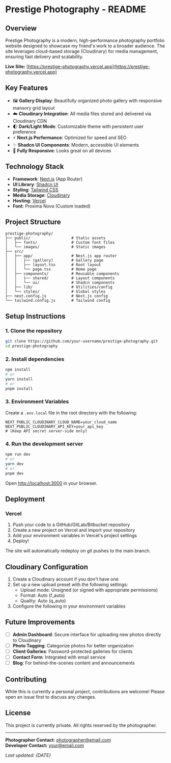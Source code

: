 # Prestige Photography - README

## Overview

Prestige Photography is a modern, high-performance photography portfolio website designed to showcase my friend's work to a broader audience. The site leverages cloud-based storage (Cloudinary) for media management, ensuring fast delivery and scalability.

**Live Site:** [https://prestige-photography.vercel.app](https://prestige-photography.vercel.app) 

## Key Features

- 🖼️ **Gallery Display**: Beautifully organized photo gallery with responsive mansory grid layout
- ☁️ **Cloudinary Integration**: All media files stored and delivered via Cloudinary CDN
- 🌓 **Dark/Light Mode**: Customizable theme with persistent user preference
- ⚡ **Next.js Performance**: Optimized for speed and SEO
- ✨ **Shadcn UI Components**: Modern, accessible UI elements
- 📱 **Fully Responsive**: Looks great on all devices

## Technology Stack

- **Framework**: [Next.js](https://nextjs.org/) (App Router)
- **UI Library**: [Shadcn UI](https://ui.shadcn.com/)
- **Styling**: [Tailwind CSS](https://tailwindcss.com/)
- **Media Storage**: [Cloudinary](https://cloudinary.com/)
- **Hosting**: [Vercel](https://vercel.com/)
- **Font**: Proxima Nova (Custom loaded)

## Project Structure

```
prestige-photography/
├── public/                  # Static assets
│   ├── fonts/               # Custom font files
│   └── images/              # Static images
├── src/
│   ├── app/                 # Next.js app router
│   │   ├── (gallery)        # Gallery page
│   │   ├── layout.tsx       # Root layout
│   │   └── page.tsx         # Home page
│   ├── components/          # Reusable components
│   │   ├── shared/          # Layout components
│   │   └── ui/              # Shadcn components
│   ├── lib/                 # Utilities/config
│   └── styles/              # Global styles
├── next.config.js           # Next.js config
└── tailwind.config.js       # Tailwind config
```

## Setup Instructions

### 1. Clone the repository

```bash
git clone https://github.com/your-username/prestige-photography.git
cd prestige-photography
```

### 2. Install dependencies

```bash
npm install
# or
yarn install
# or
pnpm install
```

### 3. Environment Variables

Create a `.env.local` file in the root directory with the following:

```env
NEXT_PUBLIC_CLOUDINARY_CLOUD_NAME=your_cloud_name
NEXT_PUBLIC_CLOUDINARY_API_KEY=your_api_key
# (Keep API secret server-side only)
```

### 4. Run the development server

```bash
npm run dev
# or
yarn dev
# or
pnpm dev
```

Open [http://localhost:3000](http://localhost:3000) in your browser.

## Deployment

### Vercel

1. Push your code to a GitHub/GitLab/Bitbucket repository
2. Create a new project on Vercel and import your repository
3. Add your environment variables in Vercel's project settings
4. Deploy!

The site will automatically redeploy on git pushes to the main branch.

## Cloudinary Configuration

1. Create a Cloudinary account if you don't have one
2. Set up a new upload preset with the following settings:
   - Upload mode: Unsigned (or signed with appropriate permissions)
   - Format: Auto (f_auto)
   - Quality: Auto (q_auto)
3. Configure the following in your environment variables

## Future Improvements

- [ ] **Admin Dashboard**: Secure interface for uploading new photos directly to Cloudinary
- [ ] **Photo Tagging**: Categorize photos for better organization
- [ ] **Client Galleries**: Password-protected galleries for clients
- [ ] **Contact Form**: Integrated with email service
- [ ] **Blog**: For behind-the-scenes content and announcements

## Contributing

While this is currently a personal project, contributions are welcome! Please open an issue first to discuss any changes.

## License

This project is currently private. All rights reserved by the photographer.

---

**Photographer Contact:** [photographer@email.com](mailto:photographer@email.com)  
**Developer Contact:** [your@email.com](mailto:your@email.com)

*Last updated: {DATE}*